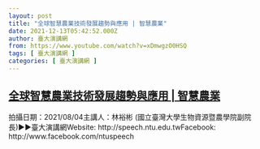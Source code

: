 ```yaml
---
layout: post
title: "全球智慧農業技術發展趨勢與應用 | 智慧農業"
date: 2021-12-13T05:42:52.000Z
author: 臺大演講網
from: https://www.youtube.com/watch?v=xDmwgzO0HSQ
tags: [ 臺大演講網 ]
categories: [ 臺大演講網 ]
---
```

<!--1639374172000-->
[全球智慧農業技術發展趨勢與應用 | 智慧農業](https://www.youtube.com/watch?v=xDmwgzO0HSQ)
------

<div>
拍攝日期：2021/08/04主講人：林裕彬 (國立臺灣大學生物資源暨農學院副院長)►►臺大演講網Website: http://speech.ntu.edu.twFacebook: http://www.facebook.com/ntuspeech
</div>
